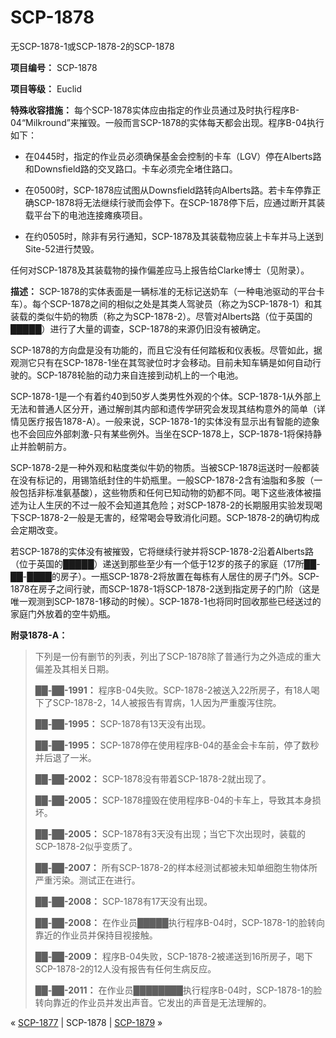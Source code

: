 # SCP-1878
                        




无SCP-1878-1或SCP-1878-2的SCP-1878



**项目编号：** SCP-1878

**项目等级：** Euclid

**特殊收容措施：** 每个SCP-1878实体应由指定的作业员通过及时执行程序B-04“Milkround”来摧毁。一般而言SCP-1878的实体每天都会出现。程序B-04执行如下：

- 在0445时，指定的作业员必须确保基金会控制的卡车（LGV）停在Alberts路和Downsfield路的交叉路口。卡车必须完全堵住路口。

- 在0500时，SCP-1878应试图从Downsfield路转向Alberts路。若卡车停靠正确SCP-1878将无法继续行驶而会停下。在SCP-1878停下后，应通过断开其装载平台下的电池连接瘫痪项目。

- 在约0505时，除非有另行通知，SCP-1878及其装载物应装上卡车并马上送到Site-52进行焚毁。

任何对SCP-1878及其装载物的操作偏差应马上报告给Clarke博士（见附录）。

**描述：** SCP-1878的实体表面是一辆标准的无标记送奶车（一种电池驱动的平台卡车）。每个SCP-1878之间的相似之处是其类人驾驶员（称之为SCP-1878-1）和其装载的类似牛奶的物质（称之为SCP-1878-2）。尽管对Alberts路（位于英国的█████）进行了大量的调查，SCP-1878的来源仍旧没有被确定。

SCP-1878的方向盘是没有功能的，而且它没有任何踏板和仪表板。尽管如此，据观测它只有在SCP-1878-1坐在其驾驶位时才会移动。目前未知车辆是如何自动行驶的。SCP-1878轮胎的动力来自连接到动机上的一个电池。

SCP-1878-1是一个有着约40到50岁人类男性外观的个体。SCP-1878-1从外部上无法和普通人区分开，通过解剖其内部和遗传学研究会发现其结构意外的简单（详情见医疗报告1878-A）。一般来说，SCP-1878-1的实体没有显示出有智能的迹象也不会回应外部刺激-只有某些例外。当坐在SCP-1878上，SCP-1878-1将保持静止并脸朝前方。

SCP-1878-2是一种外观和粘度类似牛奶的物质。当被SCP-1878运送时一般都装在没有标记的，用锡箔纸封住的牛奶瓶里。一般SCP-1878-2含有油脂和多胺（一般包括非标准氨基酸），这些物质和任何已知动物的奶都不同。喝下这些液体被描述为让人生厌的不过一般不会知道其危险；对SCP-1878-2的长期服用实验发现喝下SCP-1878-2一般是无害的，经常喝会导致消化问题。SCP-1878-2的确切构成会定期改变。

若SCP-1878的实体没有被摧毁，它将继续行驶并将SCP-1878-2沿着Alberts路（位于英国的█████）递送到那些至少有一个低于12岁的孩子的家庭（17所██-██-████的房子）。一瓶SCP-1878-2将放置在每栋有人居住的房子门外。SCP-1878在房子之间行驶，而SCP-1878-1将SCP-1878-2送到指定房子的门阶（这是唯一观测到SCP-1878-1移动的时候）。SCP-1878-1也将同时回收那些已经送过的家庭门外放着的空牛奶瓶。

**附录1878-A：** 


> 下列是一份有删节的列表，列出了SCP-1878除了普通行为之外造成的重大偏差及其相关日期。
> 
> **██-██-1991：** 程序B-04失败。SCP-1878-2被送入22所房子，有18人喝下了SCP-1878-2，14人被报告有胃病，1人因为严重腹泻住院。
> 
> **██-██-1995：** SCP-1878有13天没有出现。
> 
> **██-██-1995：** SCP-1878停在使用程序B-04的基金会卡车前，停了数秒并后退了一米。
> 
> **██-██-2002：** SCP-1878没有带着SCP-1878-2就出现了。
> 
> **██-██-2005：** SCP-1878撞毁在使用程序B-04的卡车上，导致其本身损坏。
> 
> **██-██-2005：** SCP-1878有3天没有出现；当它下次出现时，装载的SCP-1878-2似乎变质了。
> 
> **██-██-2007：** 所有SCP-1878-2的样本经测试都被未知单细胞生物体所严重污染。测试正在进行。
> 
> **██-██-2008：** SCP-1878有17天没有出现。
> 
> **██-██-2008：** 在作业员█████执行程序B-04时，SCP-1878-1的脸转向靠近的作业员并保持目视接触。
> 
> **██-██-2009：** 程序B-04失败，SCP-1878-2被递送到16所房子，喝下SCP-1878-2的12人没有报告有任何生病反应。
> 
> **██-██-2011：** 在作业员████████执行程序B-04时，SCP-1878-1的脸转向靠近的作业员并发出声音。它发出的声音是无法理解的。
> 



« [SCP-1877](/scp-1877) | SCP-1878 | [SCP-1879](/scp-1879) »





                    